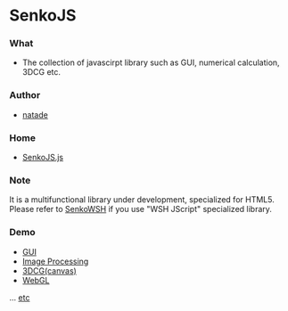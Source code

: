 # SenkoJS #

### What ####
- The collection of javascirpt library such as GUI, numerical calculation, 3DCG etc.

### Author ###
- [natade](https://twitter.com/natadea)

### Home ###
- [SenkoJS.js](https://natade-jp.github.io/SenkoJS/)

### Note ###
It is a multifunctional library under development, specialized for HTML5.<br>
Please refer to [SenkoWSH](https://github.com/natade-jp/SenkoWSH) if you use "WSH JScript" specialized library.

### Demo ###
- [GUI](https://natade-jp.github.io/SenkoJS/examples/demos/SComponent/index.html)
- [Image Processing](https://natade-jp.github.io/SenkoJS/examples/demos/ImageProcessing/index.html)
- [3DCG(canvas)](https://natade-jp.github.io/SenkoJS/examples/demos/S3/index.html)
- [WebGL](https://natade-jp.github.io/SenkoJS/examples/demos/S3GL/index.html)

...
[etc](https://natade-jp.github.io/SenkoJS/)
